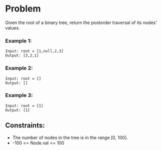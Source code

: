 # Problem

Given the root of a binary tree, return the postorder traversal of its nodes' values.

### Example 1:

```
Input: root = [1,null,2,3]
Output: [3,2,1]
```

### Example 2:

```
Input: root = []
Output: []
```

### Example 3:

```
Input: root = [1]
Output: [1]
```

## Constraints:

- The number of nodes in the tree is in the range [0, 100].
- -100 <= Node.val <= 100
